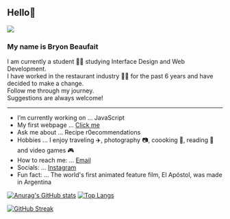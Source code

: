 ## Hello👋

![](https://komarev.com/ghpvc/?username=Bryonb88&label=Visits&color=6BC9FA&style=plastic)

### My name is Bryon Beaufait

I am currently a student :man_student: studying Interface Design and Web Development.  
I have worked in the restaurant industry :man_cook: for the past 6 years and have decided to make a change.  
Follow me through my journey.  
Suggestions are always welcome!

---

- I’m currently working on ... JavaScript
- My first webpage ... [Click me](https://about-me-bryonb88.netlify.app/)
- Ask me about ... Recipe r0ecommendations 
- Hobbies ... I enjoy traveling :airplane:, photography :camera:, coooking :knife:, reading :book: and video games :video_game:
- How to reach me: ... <a href="mailto:beaufaitb@gmail.com">Email</a>
- Socials: ...  [Instagram](https://www.instagram.com/bryon_beaufait/)
- Fun fact: ... The world's first animated feature film, El Apóstol, was made in Argentina

[![Anurag's GitHub stats](https://github-readme-stats.vercel.app/api?username=Bryonb88&theme=react)](https://github.com/anuraghazra/github-readme-stats)
[![Top Langs](https://github-readme-stats.vercel.app/api/top-langs/?username=Bryonb88&theme=react)](https://github.com/anuraghazra/github-readme-stats)

[![GitHub Streak](http://github-readme-streak-stats.herokuapp.com?user=Bryonb88&theme=react&date_format=M%20j%5B%2C%20Y%5D)](https://git.io/streak-stats)
